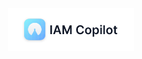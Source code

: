 <br>

<div align="center">
  <picture>
    <source media="(prefers-color-scheme: dark)" srcset="https://github.com/Permify/kivo/raw/master/assets/images/logo-iam-copilot-dark.svg">
    <img alt="Kivo logo" src="https://github.com/Permify/kivo/raw/master/assets/images/logo-iam-copilot-light.svg" width="40%">
  </picture>
</div>
